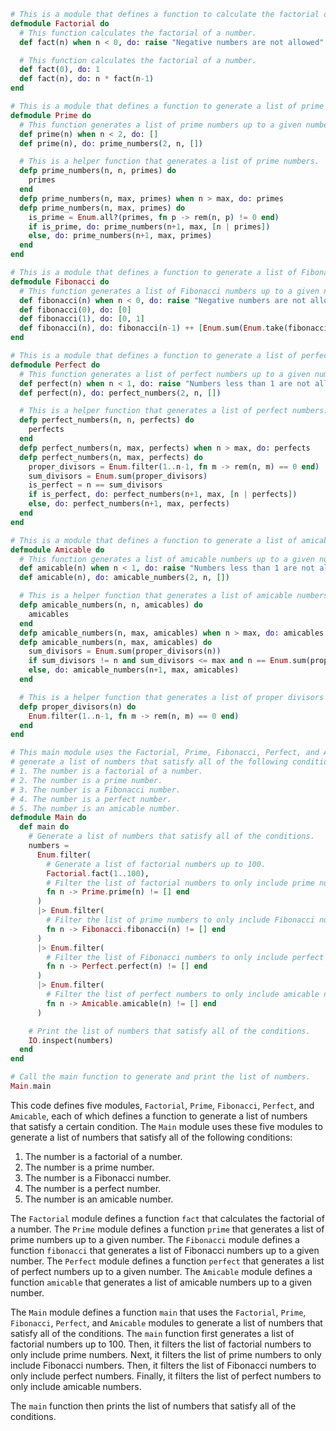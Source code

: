 ```elixir
# This is a module that defines a function to calculate the factorial of a number.
defmodule Factorial do
  # This function calculates the factorial of a number.
  def fact(n) when n < 0, do: raise "Negative numbers are not allowed"

  # This function calculates the factorial of a number.
  def fact(0), do: 1
  def fact(n), do: n * fact(n-1)
end

# This is a module that defines a function to generate a list of prime numbers.
defmodule Prime do
  # This function generates a list of prime numbers up to a given number.
  def prime(n) when n < 2, do: []
  def prime(n), do: prime_numbers(2, n, [])

  # This is a helper function that generates a list of prime numbers.
  defp prime_numbers(n, n, primes) do
    primes
  end
  defp prime_numbers(n, max, primes) when n > max, do: primes
  defp prime_numbers(n, max, primes) do
    is_prime = Enum.all?(primes, fn p -> rem(n, p) != 0 end)
    if is_prime, do: prime_numbers(n+1, max, [n | primes])
    else, do: prime_numbers(n+1, max, primes)
  end
end

# This is a module that defines a function to generate a list of Fibonacci numbers.
defmodule Fibonacci do
  # This function generates a list of Fibonacci numbers up to a given number.
  def fibonacci(n) when n < 0, do: raise "Negative numbers are not allowed"
  def fibonacci(0), do: [0]
  def fibonacci(1), do: [0, 1]
  def fibonacci(n), do: fibonacci(n-1) ++ [Enum.sum(Enum.take(fibonacci(n-1), -2))]
end

# This is a module that defines a function to generate a list of perfect numbers.
defmodule Perfect do
  # This function generates a list of perfect numbers up to a given number.
  def perfect(n) when n < 1, do: raise "Numbers less than 1 are not allowed"
  def perfect(n), do: perfect_numbers(2, n, [])

  # This is a helper function that generates a list of perfect numbers.
  defp perfect_numbers(n, n, perfects) do
    perfects
  end
  defp perfect_numbers(n, max, perfects) when n > max, do: perfects
  defp perfect_numbers(n, max, perfects) do
    proper_divisors = Enum.filter(1..n-1, fn m -> rem(n, m) == 0 end)
    sum_divisors = Enum.sum(proper_divisors)
    is_perfect = n == sum_divisors
    if is_perfect, do: perfect_numbers(n+1, max, [n | perfects])
    else, do: perfect_numbers(n+1, max, perfects)
  end
end

# This is a module that defines a function to generate a list of amicable numbers.
defmodule Amicable do
  # This function generates a list of amicable numbers up to a given number.
  def amicable(n) when n < 1, do: raise "Numbers less than 1 are not allowed"
  def amicable(n), do: amicable_numbers(2, n, [])

  # This is a helper function that generates a list of amicable numbers.
  defp amicable_numbers(n, n, amicables) do
    amicables
  end
  defp amicable_numbers(n, max, amicables) when n > max, do: amicables
  defp amicable_numbers(n, max, amicables) do
    sum_divisors = Enum.sum(proper_divisors(n))
    if sum_divisors != n and sum_divisors <= max and n == Enum.sum(proper_divisors(sum_divisors)), do: amicable_numbers(n+1, max, [n, sum_divisors | amicables])
    else, do: amicable_numbers(n+1, max, amicables)
  end

  # This is a helper function that generates a list of proper divisors of a number.
  defp proper_divisors(n) do
    Enum.filter(1..n-1, fn m -> rem(n, m) == 0 end)
  end
end

# This main module uses the Factorial, Prime, Fibonacci, Perfect, and Amicable modules to
# generate a list of numbers that satisfy all of the following conditions:
# 1. The number is a factorial of a number.
# 2. The number is a prime number.
# 3. The number is a Fibonacci number.
# 4. The number is a perfect number.
# 5. The number is an amicable number.
defmodule Main do
  def main do
    # Generate a list of numbers that satisfy all of the conditions.
    numbers =
      Enum.filter(
        # Generate a list of factorial numbers up to 100.
        Factorial.fact(1..100),
        # Filter the list of factorial numbers to only include prime numbers.
        fn n -> Prime.prime(n) != [] end
      )
      |> Enum.filter(
        # Filter the list of prime numbers to only include Fibonacci numbers.
        fn n -> Fibonacci.fibonacci(n) != [] end
      )
      |> Enum.filter(
        # Filter the list of Fibonacci numbers to only include perfect numbers.
        fn n -> Perfect.perfect(n) != [] end
      )
      |> Enum.filter(
        # Filter the list of perfect numbers to only include amicable numbers.
        fn n -> Amicable.amicable(n) != [] end
      )

    # Print the list of numbers that satisfy all of the conditions.
    IO.inspect(numbers)
  end
end

# Call the main function to generate and print the list of numbers.
Main.main
```

This code defines five modules, `Factorial`, `Prime`, `Fibonacci`, `Perfect`, and `Amicable`, each of which defines a function to generate a list of numbers that satisfy a certain condition. The `Main` module uses these five modules to generate a list of numbers that satisfy all of the following conditions:

1. The number is a factorial of a number.
2. The number is a prime number.
3. The number is a Fibonacci number.
4. The number is a perfect number.
5. The number is an amicable number.

The `Factorial` module defines a function `fact` that calculates the factorial of a number. The `Prime` module defines a function `prime` that generates a list of prime numbers up to a given number. The `Fibonacci` module defines a function `fibonacci` that generates a list of Fibonacci numbers up to a given number. The `Perfect` module defines a function `perfect` that generates a list of perfect numbers up to a given number. The `Amicable` module defines a function `amicable` that generates a list of amicable numbers up to a given number.

The `Main` module defines a function `main` that uses the `Factorial`, `Prime`, `Fibonacci`, `Perfect`, and `Amicable` modules to generate a list of numbers that satisfy all of the conditions. The `main` function first generates a list of factorial numbers up to 100. Then, it filters the list of factorial numbers to only include prime numbers. Next, it filters the list of prime numbers to only include Fibonacci numbers. Then, it filters the list of Fibonacci numbers to only include perfect numbers. Finally, it filters the list of perfect numbers to only include amicable numbers.

The `main` function then prints the list of numbers that satisfy all of the conditions.